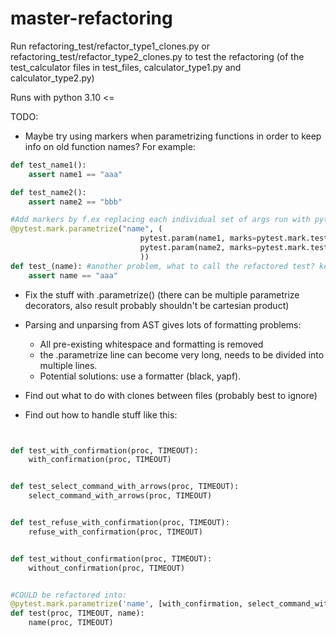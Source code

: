 # master-refactoring

Run refactoring_test/refactor_type1_clones.py or refactoring_test/refactor_type2_clones.py to test the refactoring (of the test_calculator files in test_files, calculator_type1.py and calculator_type2.py) 


Runs with python 3.10 <=



TODO:

- Maybe try using markers when parametrizing functions in order to keep info on old function names?
For example:
```python
def test_name1():
    assert name1 == "aaa"

def test_name2():
    assert name2 == "bbb"

#Add markers by f.ex replacing each individual set of args run with pytest.param, with keyword 'marks' set to old name of test?
@pytest.mark.parametrize("name", (
                             pytest.param(name1, marks=pytest.mark.test_name1),
                             pytest.param(name2, marks=pytest.mark.test_name2)
                             ))
def test_(name): #another problem, what to call the refactored test? keep one of the old names? generate name?
    assert name == "aaa"

```
- Fix the stuff with .parametrize() (there can be multiple parametrize decorators, also result probably shouldn't be cartesian product)

- Parsing and unparsing from AST gives lots of formatting problems:
    - All pre-existing whitespace and formatting is removed
    - the .parametrize line can become very long, needs to be divided into multiple lines.
    - Potential solutions: use a formatter (black, yapf).

- Find out what to do with clones between files (probably best to ignore)

- Find out how to handle stuff like this:

```python


def test_with_confirmation(proc, TIMEOUT):
    with_confirmation(proc, TIMEOUT)


def test_select_command_with_arrows(proc, TIMEOUT):
    select_command_with_arrows(proc, TIMEOUT)


def test_refuse_with_confirmation(proc, TIMEOUT):
    refuse_with_confirmation(proc, TIMEOUT)


def test_without_confirmation(proc, TIMEOUT):
    without_confirmation(proc, TIMEOUT)


#COULD be refactored into:
@pytest.mark.parametrize('name', [with_confirmation, select_command_with_arrows, refuse_with_confirmation, without_confirmation])
def test(proc, TIMEOUT, name):
    name(proc, TIMEOUT)
```